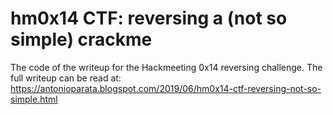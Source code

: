 # hm0x14 CTF: reversing a (not so simple) crackme

The code of the writeup for the Hackmeeting 0x14 reversing challenge. The full writeup can be read at: <a href="https://antonioparata.blogspot.com/2019/06/hm0x14-ctf-reversing-not-so-simple.html">https://antonioparata.blogspot.com/2019/06/hm0x14-ctf-reversing-not-so-simple.html</a>
